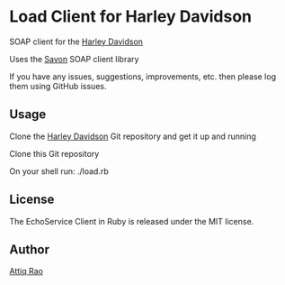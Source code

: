 Load Client for Harley Davidson
==============
SOAP client for the [Harley Davidson](https://github.com/attiq/harley_davidson_service)

Uses the [Savon](http://savonrb.com) SOAP client library

If you have any issues, suggestions, improvements, etc. then please log them using GitHub issues.

Usage
-----
Clone the [Harley Davidson](https://github.com/attiq/harley_davidson_service) Git repository and get it up and running

Clone this Git repository

On your shell run: ./load.rb

License
-------
The EchoService Client in Ruby is released under the MIT license.

Author
------
[Attiq Rao](https://github.com/attiq)


